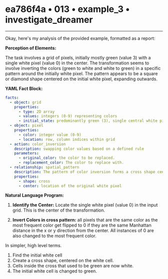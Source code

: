 # ea786f4a • 013 • example_3 • investigate_dreamer

---
Okay, here's my analysis of the provided example, formatted as a report:

**Perception of Elements:**

The task involves a grid of pixels, initially mostly green (value 3) with a single white pixel (value 0) in the center. The transformation seems to involve inverting the colors (green to white and white to green) in a specific pattern around the initially white pixel. The pattern appears to be a square or diamond shape centered on the initial white pixel, expanding outwards.

**YAML Fact Block:**



```yaml
facts:
  - object: grid
    properties:
      - type: 2D array
      - values: integers (0-9) representing colors
      - initial_state: predominantly green (3), single central white pixel (0)
  - object: pixel
    properties:
      - color: integer value (0-9)
      - location: row, column indices within grid
  - action: color_inversion
    description: swapping color values based on a defined rule
    parameters:
      - original_color: the color to be replaced.
      - replacement_color: The color to replace with.
  - relationship: spatial_pattern
    description: The pattern of color inversion forms a cross shape centered on the initial white pixel.
    properties:
      - shape: cross
      - center: location of the original white pixel

```



**Natural Language Program:**

1.  **Identify the Center:** Locate the single white pixel (value 0) in the input grid. This is the center of the transformation.

2.  **Invert Colors in cross pattern:** all pixels that are the same color as the most frequent color get flipped to 0 if they are the same Manhattan distance in the x or y direction from the center. All instances of 0 are also changed to the most frequent color.

In simpler, high level terms.

1.  Find the initial white cell
2.  Create a cross shape, centered on the white cell.
3.  Cells inside the cross that used to be green are now white.
4. The initial white cell is changed to green.

